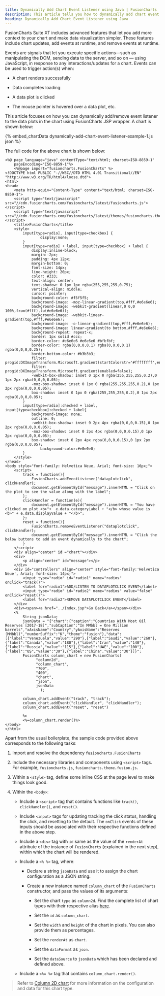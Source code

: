 ```yaml
---
title: Dynamically Add Chart Event Listener using Java | FusionCharts
description: This article tells you how to dynamically add chart event listener to your chart using Java.
heading: Dynamically Add Chart Event Listener using Java
---
```


FusionCharts Suite XT includes advanced features that let you add more context to your chart and make data visualization simpler. These features include chart updates, add events at runtime, and remove events at runtime.

Events are signals that let you execute specific actions—such as manipulating the DOM, sending data to the server, and so on — using JavaScript, in response to any interactions/updates for a chart. Events can be used to trigger action(s) when: 

* A chart renders successfully

* Data completes loading

* A data plot is clicked

* The mouse pointer is hovered over a data plot, etc.

This article focuses on how you can dynamically add/remove event listener to the data plots in the chart using FusionCharts JSP wrapper. A chart is shown below:

{% embed_chartData dynamically-add-chart-event-listener-example-1.js json %}

The full code for the above chart is shown below:

```
<%@ page language="java" contentType="text/html; charset=ISO-8859-1"
    pageEncoding="ISO-8859-1"%>
    <%@page import="fusioncharts.FusionCharts" %>
<!DOCTYPE html PUBLIC "-//W3C//DTD HTML 4.01 Transitional//EN" "http://www.w3.org/TR/html4/loose.dtd">
<html>
<head>
    <meta http-equiv="Content-Type" content="text/html; charset=ISO-8859-1">
    <script type="text/javascript" src="//cdn.fusioncharts.com/fusioncharts/latest/fusioncharts.js"></script>
    <script type="text/javascript" src="//cdn.fusioncharts.com/fusioncharts/latest/themes/fusioncharts.theme.fusion.js"></script>
    <title>FusionCharts</title>
    <style>
        input[type=radio], input[type=checkbox] {
                display:none;
        }
        input[type=radio] + label, input[type=checkbox] + label {
            display:inline-block;
            margin:-2px;
            padding: 4px 12px;
            margin-bottom: 0;
            font-size: 14px;
            line-height: 20px;
            color: #333;
            text-align: center;
            text-shadow: 0 1px 1px rgba(255,255,255,0.75);
            vertical-align: middle;
            cursor: pointer;
            background-color: #f5f5f5;
            background-image: -moz-linear-gradient(top,#fff,#e6e6e6);
            background-image: -webkit-gradient(linear,0 0,0 100%,from(#fff),to(#e6e6e6));
            background-image: -webkit-linear-gradient(top,#fff,#e6e6e6);
            background-image: -o-linear-gradient(top,#fff,#e6e6e6);
            background-image: linear-gradient(to bottom,#fff,#e6e6e6);
            background-repeat: repeat-x;
            border: 1px solid #ccc;
            border-color: #e6e6e6 #e6e6e6 #bfbfbf;
            border-color: rgba(0,0,0,0.1) rgba(0,0,0,0.1) rgba(0,0,0,0.25);
            border-bottom-color: #b3b3b3;
            filter: progid:DXImageTransform.Microsoft.gradient(startColorstr='#ffffffff',endColorstr='#ffe6e6e6',GradientType=0);
            filter: progid:DXImageTransform.Microsoft.gradient(enabled=false);
            -webkit-box-shadow: inset 0 1px 0 rgba(255,255,255,0.2),0 1px 2px rgba(0,0,0,0.05);
            -moz-box-shadow: inset 0 1px 0 rgba(255,255,255,0.2),0 1px 2px rgba(0,0,0,0.05);
            box-shadow: inset 0 1px 0 rgba(255,255,255,0.2),0 1px 2px rgba(0,0,0,0.05);
        }
        input[type=radio]:checked + label, input[type=checkbox]:checked + label{
            background-image: none;
            outline: 0;
            -webkit-box-shadow: inset 0 2px 4px rgba(0,0,0,0.15),0 1px 2px rgba(0,0,0,0.05);
            -moz-box-shadow: inset 0 2px 4px rgba(0,0,0,0.15),0 1px 2px rgba(0,0,0,0.05);
            box-shadow: inset 0 2px 4px rgba(0,0,0,0.15),0 1px 2px rgba(0,0,0,0.05);
                background-color:#e0e0e0;
        }
    </style>
</head>
<body style="font-family: Helvetica Neue, Arial; font-size: 16px;">
    <script>
        track = function(){
            FusionCharts.addEventListener("dataplotclick", clickHandler);
            document.getElementById("message").innerHTML = "Click on the plot to see the value along with the label";
        };
        clickHandler = function(e){
            document.getElementById("message").innerHTML = "You have clicked on plot <b>"+  e.data.categoryLabel + "</b> whose value is <b>" + e.data.displayValue + "</b>";
        };
        reset = function(){
            FusionCharts.removeEventListener("dataplotclick", clickHandler);
            document.getElementById("message").innerHTML = "Click the below buttons to add an event dynamically to the chart";
        }
    </script>
    <div align="center" id ="chart"></div>
    <div>
        <p align="center" id="message"></p>
    </div>
    <div id="controllers" align="center" style="font-family:'Helvetica Neue', Arial; font-size: 14px;">
        <input type="radio" id="radio1" name="radios" onClick="track()">
        <label for="radio1">ADD/LISTEN TO DATAPLOTCLICK EVENT</label>
        <input type="radio" id="radio2" name="radios" value="false" onClick="reset()">
        <label for="radio2">REMOVE DATAPLOTCLICK EVENT</label>
    </div>
    <div><span><a href="../Index.jsp">Go Back</a></span></div>
    <%
        String jsonData;
        jsonData = "{"chart":{"caption":"Countries With Most Oil Reserves [2017-18]","subCaption":"In MMbbl = One Million barrels","xAxisName":"Country","yAxisName":"Reserves (MMbbl)","numberSuffix":"K","theme":"fusion"},"data":[{"label":"Venezuela","value":"290"},{"label":"Saudi","value":"260"},{"label":"Canada","value":"180"},{"label":"Iran","value":"140"},{"label":"Russia","value":"115"},{"label":"UAE","value":"100"},{"label":"US","value":"30"},{"label":"China","value":"30"}]}";
        FusionCharts column_chart = new FusionCharts(
              "column2d",
              "column_chart",
              "700", 
              "400",
              "chart",
              "json",
              jsonData                    
                );
      
        column_chart.addEvent("track", "track");
        column_chart.addEvent("clickHandler", "clickHandler");
        column_chart.addEvent("reset", "reset")
      
        %>
        <%=column_chart.render()%>
</body>
</html>

```

Apart from the usual boilerplate, the sample code provided above corresponds to the following tasks:

1. Import and resolve the dependency `fusioncharts.FusionCharts`

2. Include the necessary libraries and components using `<script>` tags. For example, `fusioncharts.js`, `fusioncharts.theme.fusion.js`. 

3. Within a `<style>` tag, define some inline CSS at the page level to make things look good.

4. Within the `<body>`: 

    * Include a `<script>` tag that contains functions like `track()`, `clickHandler()`, and `reset()`.

    * Include `<input>` tags for updating tracking the click status, handling the click, and resetting to the default. The `onClick` events of these inputs should be associated with their respective functions defined in the above step.

    * Include a `<div>` tag with `id` same as the value of the `renderAt` attribute of the instance of `FusionCharts` (explained in the next step), within which the chart will be rendered. 

    * Include a `<% %>` tag, where:

        * Declare a string `jsonData` and use it to assign the chart configuration as a JSON string.

        * Create a new instance named `column_chart` of the `FusionCharts` constructor, and pass the values of its arguments:

            * Set the chart `type` as `column2d`. Find the complete list of chart types with their respective alias [here](https://www.fusioncharts.com/dev/chart-guide/list-of-charts).

            * Set the `id` as `column_chart`.

            * Set the `width` and `height` of the chart in pixels. You can also provide them as percentages.

            * Set the `renderAt` as `chart`.

            * Set the `dataFormat` as `json`.

            * Set the `dataSource` to `jsonData` which has been declared and defined above.

    * Include a `<%= %>` tag that contains `column_chart.render()`.

> Refer to [Column 2D chart](https://www.fusioncharts.com/dev/chart-guide/standard-charts/line-area-and-column-charts) for more information on the configuration and data for this chart type.